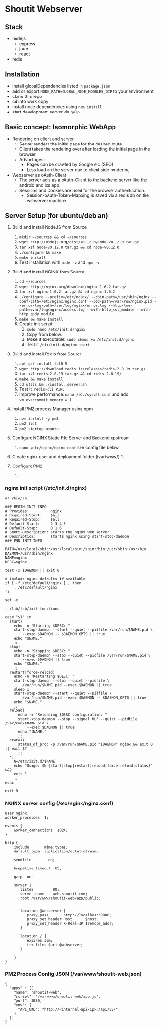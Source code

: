 # Shoutit Webserver

## Stack
* nodejs
	* express
	* jade
	* react
* redis

## Installation
* install globalDependencies listed in `package.json`
* add or export `NODE_PATH=GLOBAL_NODE_MODULES_DIR` to your environment
* clone this repo
* cd into work copy
* install node dependencies using `npm install`
* start development server via `gulp`

## Basic concept: Isomorphic WebApp
* Rendering on client and server
	* Server renders the initial page for the desired route
	* Client takes the rendering over after loading the initial page in the browser
	* Advantages:
		* Pages can be crawled by Google etc (SEO)
		* Less load on the server due to client side rendering
* Webserver as oAuth-Client
	* The server acts as a oAuth-Client to the backend server like the android and ios app.
	* Sessions and Cookies are used for the browser authentication.
		* Session-oAuth-Token-Mapping is saved via a redis db on the webserver machine.


## Server Setup (for ubuntu/debian)
1. Build and install NodeJS from Source
    1. `mkdir ~/sources && cd ~/sources`
    2. `wget http://nodejs.org/dist/v0.12.0/node-v0.12.0.tar.gz`
    3. `tar xzf node-v0.12.0.tar.gz && cd node-v0.12.0`
    4. `./configure && make`
    5. `make install`
    6. Test installation with `node -v` and `npm -v`

2. Build and install NGINX from Source
	1. `cd ~/sources`
	2. `wget http://nginx.org/download/nginx-1.6.2.tar.gz`
	3. `tar xzf nginx-1.6.2.tar.gz && cd nginx-1.6.2`
	4. `./configure --prefix=/etc/nginx/
					--sbin-path=/usr/sbin/nginx
					--conf-path=/etc/nginx/nginx.conf
					--pid-path=/var/run/nginx.pid
					--error-log-path=/var/log/nginx/error.log
					--http-log-path=/var/log/nginx/access.log
					--with-http_ssl_module
					--with-http_spdy_module`
	5. `make && make install`
	6. Create init script:
		1. `sudo nano /etc/init.d/nginx`
		2. Copy from below.
		3. Make it executable: `sudo chmod +x /etc/init.d/nginx`
        4. Test it `/etc/init.d/nginx start`

3. Build and install Redis from Source
	1. `apt-get install tcl8.5`
	2. `wget http://download.redis.io/releases/redis-2.8.19.tar.gz`
	3. `tar xzf redis-2.8.19.tar.gz && cd redis-2.8.19/`
	4. `make && make install`
	5. `cd utils && ./install_server.sh`
	6. Test it: `redis-cli PING`
	7. Improve performance: `nano /etc/sysctl.conf` and add `vm.overcommit_memory = 1`

4. Install PM2 process Manager using npm
	1. `npm install -g pm2`
	2. `pm2 list`
	3. `pm2 startup ubuntu`

5. Configure NGINX Static File Server and Backend upstream
	1. `nano /etc/nginx/nginx.conf` see config file below

6. Create nginx user and deployment folder (/var/www/)
	1. 

7. Configure PM2
	1. `



### nginx init script (/etc/init.d/nginx)

	#! /bin/sh

	### BEGIN INIT INFO
	# Provides:          nginx
	# Required-Start:    $all
	# Required-Stop:     $all
	# Default-Start:     2 3 4 5
	# Default-Stop:      0 1 6
	# Short-Description: starts the nginx web server
	# Description:       starts nginx using start-stop-daemon
	### END INIT INFO

	PATH=/usr/local/sbin:/usr/local/bin:/sbin:/bin:/usr/sbin:/usr/bin
	DAEMON=/usr/sbin/nginx
	NAME=nginx
	DESC=nginx

	test -x $DAEMON || exit 0

	# Include nginx defaults if available
	if [ -f /etc/default/nginx ] ; then
		. /etc/default/nginx
	fi

	set -e

	. /lib/lsb/init-functions

	case "$1" in
	  start)
		echo -n "Starting $DESC: "
		start-stop-daemon --start --quiet --pidfile /var/run/$NAME.pid \
			--exec $DAEMON -- $DAEMON_OPTS || true
		echo "$NAME."
		;;
	  stop)
		echo -n "Stopping $DESC: "
		start-stop-daemon --stop --quiet --pidfile /var/run/$NAME.pid \
			--exec $DAEMON || true
		echo "$NAME."
		;;
	  restart|force-reload)
		echo -n "Restarting $DESC: "
		start-stop-daemon --stop --quiet --pidfile \
			/var/run/$NAME.pid --exec $DAEMON || true
		sleep 1
		start-stop-daemon --start --quiet --pidfile \
			/var/run/$NAME.pid --exec $DAEMON -- $DAEMON_OPTS || true
		echo "$NAME."
		;;
	  reload)
		  echo -n "Reloading $DESC configuration: "
		  start-stop-daemon --stop --signal HUP --quiet --pidfile /var/run/$NAME.pid \
			  --exec $DAEMON || true
		  echo "$NAME."
		  ;;
	  status)
		  status_of_proc -p /var/run/$NAME.pid "$DAEMON" nginx && exit 0 || exit $?
		  ;;
	  *)
		N=/etc/init.d/$NAME
		echo "Usage: $N {start|stop|restart|reload|force-reload|status}" >&2
		exit 1
		;;
	esac

	exit 0


### NGINX server config (/etc/nginx/nginx.conf)

	user nginx;
	worker_processes  1;

	events {
		worker_connections  1024;
	}

	http {
		include       mime.types;
		default_type  application/octet-stream;

		sendfile        on;

		keepalive_timeout  65;

		gzip  on;

		server {
		   listen         80;
		   server_name    web.shoutit.com;
		   root /var/www/shoutit-web/app/public;


		   location @webserver {
			  proxy_pass       http://localhost:8080;
			  proxy_set_header Host      $host;
			  proxy_set_header X-Real-IP $remote_addr;
		   }

		   location / {
			  expires 30m;
			  try_files $uri @webserver;
		   }

		}
	}

### PM2 Process Config JSON (/var/www/shoutit-web.json)

	{
      "apps" : [{
        "name": "shoutit-web",
        "script": "/var/www/shoutit-web/app.js",
        "port": 8080,
        "env": {
          "API_URL": "http://<internal-api-ip>:/api/v2/"
        }
      }]
    }



